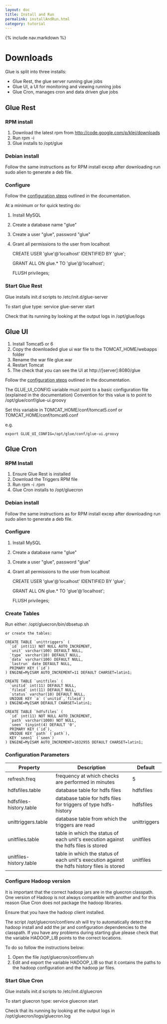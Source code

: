 ```yaml
---
layout: doc
title: Install and Run
permalink: installAndRun.html
category: tutorial
---
```



{% include nav.markdown %}


# Downloads

Glue is split into three installs:

* Glue Rest, the glue server running glue jobs
* Glue UI, a UI for monitoring and viewing running jobs
* Glue Cron, manages cron and data driven glue jobs


## Glue Rest

### RPM install

1. Download the latest rpm from http://code.google.com/p/klej/downloads
2. Run rpm -i <glue rest rpm>
3. Glue installs to /opt/glue



### Debian install

Follow the same instructions as for RPM install excep after downloading run sudo alien <rpm file> to generate a deb file.



### Configure

Follow the [configuration steps](configuration.html) outlined in the documentation.

At a minimum or for quick testing do:

1. Install MySQL
2. Create a database name "glue"
3. Create a user "glue", password "glue"
4. Grant all permissions to the user from localhost

    CREATE USER 'glue'@'localhost' IDENTIFIED BY 'glue';
    
    GRANT ALL ON glue.* TO 'glue'@'localhost';
    
    FLUSH privileges;


### Start Glue Rest

Glue installs init.d scripts to /etc/init.d/glue-server

To start glue type:
 service glue-server start
 
Check that its running by looking at the output logs in /opt/glue/logs


## Glue UI


1. Install Tomcat5 or 6
2. Copy the downloaded glue ui war file to the TOMCAT_HOME/webapps folder 
3. Rename the war file glue.war
4. Restart Tomcat
5. The check that you can see the UI at http://[server]:8080/glue

Follow the [configuration steps](configuration.html) outlined in the documentation.

The GLUE_UI_CONFIG variable must point to a basic configuration file (explained in the documentation)
Convention for this value is to point to /opt/glue/conf/glue-ui.groovy

Set this variable in TOMCAT_HOME/conf/tomcat5.conf or TOMCAT_HOME/conf/tomcat6.conf

e.g.

    export GLUE_UI_CONFIG=/opt/glue/conf/glue-ui.groovy
 


## Glue Cron

### RPM Install

1. Ensure Glue Rest is installed
2. Download the Triggers RPM file
3. Run rpm -i <rpm file>.rpm
4. Glue Cron installs to /opt/gluecron

### Debian install

Follow the same instructions as for RPM install excep after downloading run sudo alien <rpm file> to generate a deb file.


### Configure


1. Install MySQL
2. Create a database name "glue"
3. Create a user "glue", password "glue"
4. Grant all permissions to the user from localhost

    CREATE USER 'glue'@'localhost' IDENTIFIED BY 'glue';
    
    GRANT ALL ON glue.* TO 'glue'@'localhost';
    
    FLUSH privileges;

### Create Tables

Run either:
    /opt/gluecron/bin/dbsetup.sh
     
    or create the tables:

	CREATE TABLE `unittriggers` (
	  `id` int(11) NOT NULL AUTO_INCREMENT,
	  `unit` varchar(100) DEFAULT NULL,
	  `type` varchar(10) DEFAULT NULL,
	  `data` varchar(100) DEFAULT NULL,
	  `lastrun` date DEFAULT NULL,
	  PRIMARY KEY (`id`)
	) ENGINE=MyISAM AUTO_INCREMENT=11 DEFAULT CHARSET=latin1;
	
	CREATE TABLE `unitfiles` (
	  `unitid` int(11) DEFAULT NULL,
	  `fileid` int(11) DEFAULT NULL,
	  `status` varchar(10) DEFAULT NULL,
	  UNIQUE KEY `a` (`unitid`,`fileid`)
	) ENGINE=MyISAM DEFAULT CHARSET=latin1;
	
	CREATE TABLE `hdfsfiles` (
	  `id` int(11) NOT NULL AUTO_INCREMENT,
	  `path` varchar(1000) NOT NULL,
	  `seen` tinyint(4) DEFAULT '0',
	  PRIMARY KEY (`id`),
	  UNIQUE KEY `path` (`path`),
	  KEY `seen1` (`seen`)
	) ENGINE=MyISAM AUTO_INCREMENT=1032955 DEFAULT CHARSET=latin1;

### Configuration Parameters

|Property | Description | Default
|---------|-------------|---------
refresh.freq | frequency at which checks are performed in minutes | 5
hdfsfiles.table | database table for hdfs files | hdfsfiles
hdfsfiles-history.table | database table for hdfs files for triggers of type hdfs-history | hdfsfiles
unittriggers.table | database table from which the triggers are read | unittriggers
unitfiles.table | table in which the status of each unit's execution against the hdfs files is stored | unitfiles
unitfiles-history.table | table in which the status of each unit's execution against the hdfs history files is stored | unitfiles

### Configure Hadoop version

It is important that the correct hadoop jars are in the gluecron classpath. One version of Hadoop is not always compatible with another
and for this reason Glue Cron does not package the hadoop libraries.

Ensure that you have the hadoop client installed.

The script /opt/gluecron/conf/env.sh will try to automatically detect the hadoop install and add the jar and configuration dependencies to the classpath.
If you have any problems during starting glue please check that the variable HADOOP_LIB points to the correct locations.

To do so follow the instructions below:

1. Open the file /opt/gluecron/conf/env.sh 
2. Edit and export the variable HADOOP_LIB so that it contains the paths to the hadoop configuration and the hadoop jar files.
 

### Start Glue Cron

Glue installs init.d scripts to /etc/init.d/gluecron

To start gluecron type:
 service gluecron start
 
Check that its running by looking at the output logs in /opt/gluecron/logs/gluecron.log

 
